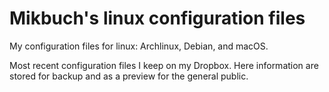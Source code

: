 # Mikbuch's linux configuration files

My configuration files for linux: Archlinux, Debian, and macOS.

Most recent configuration files I keep on my Dropbox. Here information are stored for backup and as a preview for the general public.
